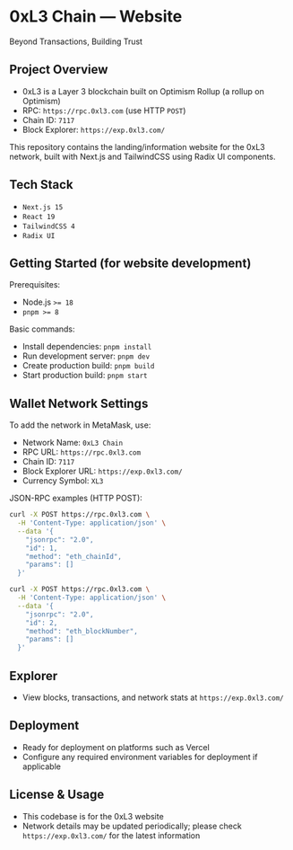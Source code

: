 # 0xL3 Chain — Website

Beyond Transactions, Building Trust

## Project Overview

- 0xL3 is a Layer 3 blockchain built on Optimism Rollup (a rollup on Optimism)
- RPC: `https://rpc.0xl3.com` (use HTTP `POST`)
- Chain ID: `7117`
- Block Explorer: `https://exp.0xl3.com/`

This repository contains the landing/information website for the 0xL3 network, built with Next.js and TailwindCSS using Radix UI components.

## Tech Stack

- `Next.js 15`
- `React 19`
- `TailwindCSS 4`
- `Radix UI`

## Getting Started (for website development)

Prerequisites:
- Node.js `>= 18`
- `pnpm >= 8`

Basic commands:
- Install dependencies: `pnpm install`
- Run development server: `pnpm dev`
- Create production build: `pnpm build`
- Start production build: `pnpm start`

## Wallet Network Settings

To add the network in MetaMask, use:
- Network Name: `0xL3 Chain`
- RPC URL: `https://rpc.0xl3.com`
- Chain ID: `7117`
- Block Explorer URL: `https://exp.0xl3.com/`
- Currency Symbol: `XL3`

JSON-RPC examples (HTTP POST):

```bash
curl -X POST https://rpc.0xl3.com \
  -H 'Content-Type: application/json' \
  --data '{
    "jsonrpc": "2.0",
    "id": 1,
    "method": "eth_chainId",
    "params": []
  }'

curl -X POST https://rpc.0xl3.com \
  -H 'Content-Type: application/json' \
  --data '{
    "jsonrpc": "2.0",
    "id": 2,
    "method": "eth_blockNumber",
    "params": []
  }'
```

## Explorer

- View blocks, transactions, and network stats at `https://exp.0xl3.com/`

## Deployment

- Ready for deployment on platforms such as Vercel
- Configure any required environment variables for deployment if applicable

## License & Usage

- This codebase is for the 0xL3 website
- Network details may be updated periodically; please check `https://exp.0xl3.com/` for the latest information